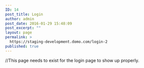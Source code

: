 ```yaml
---
ID: 14
post_title: Login
author: admin
post_date: 2016-01-29 15:48:09
post_excerpt: ""
layout: page
permalink: >
  https://staging-development.domo.com/login-2
published: true
---
```

//This page needs to exist for the login page to show up properly.